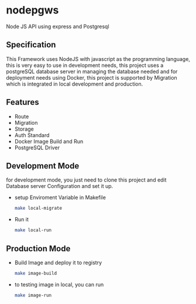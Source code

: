 # nodepgws
Node JS API using express and Postgresql

## Specification
This Framework uses NodeJS with javascript as the programming language, this is very easy to use in development needs, this project uses a postgreSQL database server in managing the database needed and for deployment needs using Docker, this project is supported by Migration which is integrated in local development and production.

## Features
  - Route 
  - Migration
  - Storage
  - Auth Standard
  - Docker Image Build and Run
  - PostgreSQL Driver

## Development Mode
for development mode, you just need to clone this project and edit Database server Configuration and set it up.
- setup Enviroment Variable in  Makefile
  ``` bash 
  make local-migrate
  ```
- Run it 
  ``` bash 
  make local-run
  ```
  
## Production Mode
- Build Image and deploy it to registry
  ``` bash 
  make image-build
  ```
- to testing image in local, you can run
  ``` bash
  make image-run
  ```
